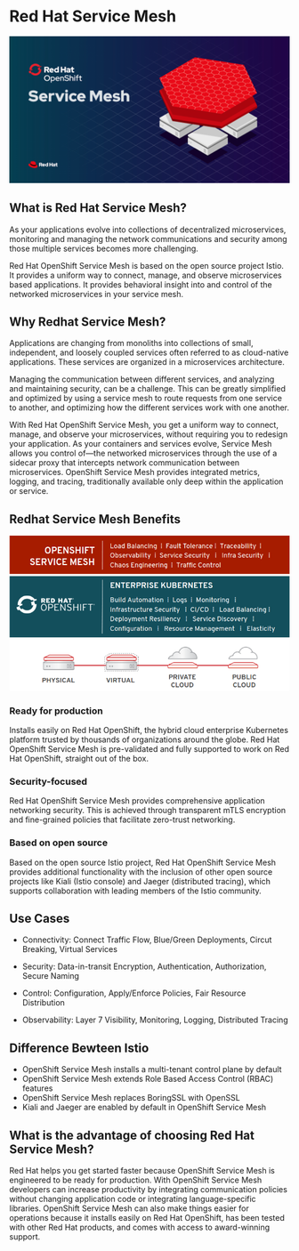 # Red Hat Service Mesh
![service mesh diagram](../assets/images/servicemeshp33.png)
## What is Red Hat Service Mesh?
As your applications evolve into collections of decentralized microservices, monitoring and managing the network communications and security among those multiple services becomes more challenging.

Red Hat OpenShift Service Mesh is based on the open source project Istio. It provides a uniform way to connect, manage, and observe microservices based applications. It provides behavioral insight into and control of the networked microservices in your service mesh.

## Why Redhat Service Mesh?
Applications are changing from monoliths into collections of small, independent, and loosely coupled services often referred to as cloud-native applications. These services are organized in a microservices architecture.

Managing the communication between different services, and analyzing and maintaining security, can be a challenge. This can be greatly simplified and optimized by using a service mesh to route requests from one service to another, and optimizing how the different services work with one another.

With Red Hat OpenShift Service Mesh, you get a uniform way to connect, manage, and observe your microservices, without requiring you to redesign your application. As your containers and services evolve, Service Mesh allows you control of—the networked microservices through the use of a sidecar proxy that intercepts network communication between microservices. OpenShift Service Mesh provides integrated metrics, logging, and tracing, traditionally available only deep within the application or service.
## Redhat Service Mesh Benefits
![service mesh benefits diagram](../assets/images/servicemeshp11.png)
### Ready for production
Installs easily on Red Hat OpenShift, the hybrid cloud enterprise Kubernetes platform trusted by thousands of organizations around the globe.
Red Hat OpenShift Service Mesh is pre-validated and fully supported to work on Red Hat OpenShift, straight out of the box.

### Security-focused
Red Hat OpenShift Service Mesh provides comprehensive application networking security. This is achieved through transparent mTLS encryption and fine-grained policies that facilitate zero-trust networking.

### Based on open source
Based on the open source Istio project, Red Hat OpenShift Service Mesh provides additional functionality with the inclusion of other open source projects like Kiali (Istio console) and Jaeger (distributed tracing), which supports collaboration with leading members of the Istio community.
## Use Cases
* Connectivity: Connect Traffic Flow, Blue/Green Deployments, Circut Breaking, Virtual Services

* Security: Data-in-transit Encryption, Authentication, Authorization, Secure Naming

* Control: Configuration, Apply/Enforce Policies, Fair Resource Distribution

* Observability: Layer 7 Visibility, Monitoring, Logging, Distributed Tracing
## Difference Bewteen Istio
* OpenShift Service Mesh installs a multi-tenant control plane by default
* OpenShift Service Mesh extends Role Based Access Control (RBAC) features
* OpenShift Service Mesh replaces BoringSSL with OpenSSL
* Kiali and Jaeger are enabled by default in OpenShift Service Mesh
## What is the advantage of choosing Red Hat Service Mesh?
Red Hat helps you get started faster because OpenShift Service Mesh is engineered to be ready for production. With OpenShift Service Mesh developers can increase productivity by integrating communication policies without changing application code or integrating language-specific libraries. OpenShift Service Mesh can also make things easier for operations because it installs easily on Red Hat OpenShift, has been tested with other Red Hat products, and comes with access to award-winning support. 
